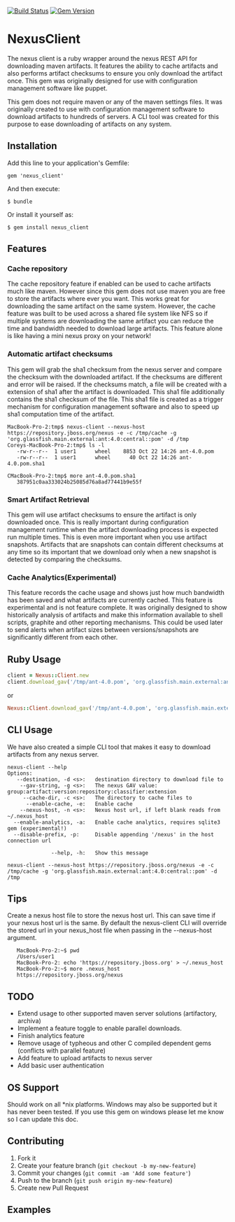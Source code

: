 [![Build Status](https://travis-ci.org/logicminds/nexus-client.svg)](https://travis-ci.org/logicminds/nexus-client)
[![Gem Version](https://badge.fury.io/rb/nexus_client.svg)](http://badge.fury.io/rb/nexus_client)

# NexusClient
The nexus client is a ruby wrapper around the nexus REST API for downloading maven artifacts.
It features the ability to cache artifacts and also performs artifact checksums to ensure you only
download the artifact once.  This gem was originally designed for use with configuration management software like puppet.

This gem does not require maven or any of the maven settings files.  It was originally created to use with
configuration management software to download artifacts to hundreds of servers.  A CLI tool was created for this purpose
to ease downloading of artifacts on any system.

## Installation

Add this line to your application's Gemfile:

    gem 'nexus_client'

And then execute:

    $ bundle

Or install it yourself as:

    $ gem install nexus_client

## Features
### Cache repository  
The cache repository feature if enabled can be used to cache artifacts much like maven.  However since this
gem does not use maven you are free to store the artifacts where ever you want. This works great for downloading the same
artifact on the same system.  However, the cache feature was built to be used across a shared file system like NFS
so if multiple systems are downloading the same artifact you can reduce the time and bandwidth needed to download large
artifacts.  This feature alone is like having a mini nexus proxy on your network!

### Automatic artifact checksums
This gem will grab the sha1 checksum from the nexus server and compare the checksum
with the downloaded artifact.  If the checksums are different and error will be raised.  If the checksums match, a file
will be created with a extension of sha1 after the artifact is downloaded.  This sha1 file additionally contains the sha1 checksum of the file.
This sha1 file is created as a trigger mechanism for configuration management software and also to speed up sha1 computation time of the artifact.
```shell
MacBook-Pro-2:tmp$ nexus-client --nexus-host https://repository.jboss.org/nexus -e -c /tmp/cache -g 'org.glassfish.main.external:ant:4.0:central::pom' -d /tmp
Coreys-MacBook-Pro-2:tmp$ ls -l
   -rw-r--r--  1 user1      wheel    8853 Oct 22 14:26 ant-4.0.pom
   -rw-r--r--  1 user1      wheel      40 Oct 22 14:26 ant-4.0.pom.sha1

CMacBook-Pro-2:tmp$ more ant-4.0.pom.sha1
   387951c0aa333024b25085d76a8ad77441b9e55f
```

### Smart Artifact Retrieval
This gem will use artifact checksums to ensure the artifact is only downloaded once.  This
is really important during configuration management runtime when the artifact downloading process is expected run multiple times.
This is even more important when you use artifact snapshots.  Artifacts that are snapshots can contain different checksums
at any time so its important that we download only when a new snapshot is detected by comparing the checksums.

### Cache Analytics(Experimental)
This feature records the cache usage and shows just how much bandwidth has been saved and what
artifacts are currently cached.  This feature is experimental and is not feature complete.  It was originally designed
to show historically analysis of artifacts and make this information available to shell scripts, graphite and other reporting mechanisms.
This could be used later to send alerts when artifact sizes between versions/snapshots are significantly different from each other.


## Ruby Usage

```ruby
client = Nexus::Client.new
client.download_gav('/tmp/ant-4.0.pom', 'org.glassfish.main.external:ant:4.0:central::pom')
```
or

```ruby
Nexus::Client.download_gav('/tmp/ant-4.0.pom', 'org.glassfish.main.external:ant:4.0:central::pom')
```

## CLI Usage
We have also created a simple CLI tool that makes it easy to download artifacts from any nexus server.

```shell
nexus-client --help
Options:
   --destination, -d <s>:   destination directory to download file to
    --gav-string, -g <s>:   The nexus GAV value: group:artifact:version:repository:classifier:extension
     --cache-dir, -c <s>:   The directory to cache files to
      --enable-cache, -e:   Enable cache
    --nexus-host, -n <s>:   Nexus host url, if left blank reads from ~/.nexus_host
  --enable-analytics, -a:   Enable cache analytics, requires sqlite3 gem (experimental!)
  --disable-prefix, -p:     Disable appending '/nexus' in the host connection url 

              --help, -h:   Show this message

nexus-client --nexus-host https://repository.jboss.org/nexus -e -c /tmp/cache -g 'org.glassfish.main.external:ant:4.0:central::pom' -d /tmp
```


## Tips

Create a nexus host file to store the nexus host url.  This can save time if your nexus host url is the same.  By default
the nexus-client CLI will override the stored url in your nexus_host file when passing in the --nexus-host argument.

```shell
   MacBook-Pro-2:~$ pwd
   /Users/user1
   MacBook-Pro-2: echo 'https://repository.jboss.org' > ~/.nexus_host
   MacBook-Pro-2:~$ more .nexus_host
   https://repository.jboss.org/nexus
```
## TODO
* Extend usage to other supported maven server solutions (artifactory, archiva)
* Implement a feature toggle to enable parallel downloads.
* Finish analytics feature
* Remove usage of typheous and other C compiled dependent gems  (conflicts with parallel feature)
* Add feature to upload artifacts to nexus server
* Add basic user authentication


## OS Support
Should work on all *nix platforms.  Windows may also be supported but it has never been tested.
If you use this gem on windows please let me know so I can update this doc.

## Contributing

1. Fork it
2. Create your feature branch (`git checkout -b my-new-feature`)
3. Commit your changes (`git commit -am 'Add some feature'`)
4. Push to the branch (`git push origin my-new-feature`)
5. Create new Pull Request


## Examples
